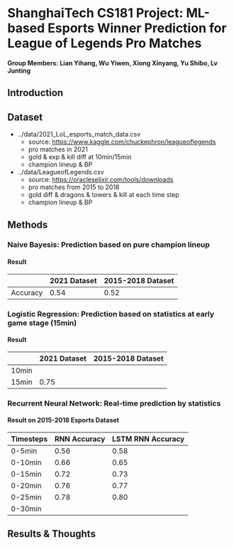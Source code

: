 # ShanghaiTech CS181 Project: ML-based Esports Winner Prediction for League of Legends Pro Matches
**Group Members: Lian Yihang, Wu Yiwen, Xiong Xinyang, Yu Shibo, Lv Junting** 

## Introduction

## Dataset
- ../data/2021_LoL_esports_match_data.csv
  - source: https://www.kaggle.com/chuckephron/leagueoflegends
  - pro matches in 2021
  - gold & exp & kill diff at 10min/15min
  - champion lineup & BP
- ../data/LeagueofLegends.csv
  - source: https://oracleselixir.com/tools/downloads
  - pro matches from 2015 to 2018
  - gold diff & dragons & towers & kill at each time step
  - champion lineup & BP
  
## Methods

### Naive Bayesis: Prediction based on pure champion lineup

#### Result

|       | 2021 Dataset | 2015-2018 Dataset |
| ----- | ------------ | ----------------- |
| Accuracy | 0.54 | 0.52 |



### Logistic Regression: Prediction based on statistics at early game stage (15min)

#### Result

|       | 2021 Dataset | 2015-2018 Dataset |
| ----- | ------------ | ----------------- |
| 10min |              |                   |
| 15min | 0.75         |                   |



### Recurrent Neural Network: Real-time prediction by statistics

#### Result on 2015-2018 Esports Dataset

| Timesteps | RNN Accuracy | LSTM RNN Accuracy |
| --------- | ------------ | ----------------- |
| 0-5min    | 0.56         | 0.58              |
| 0-10min   | 0.66         | 0.65              |
| 0-15min   | 0.72         | 0.73              |
| 0-20min   | 0.76         | 0.77              |
| 0-25min   | 0.78         | 0.80              |
| 0-30min   |              |                   |



## Results & Thoughts
